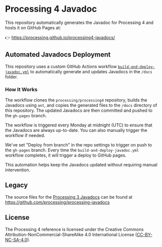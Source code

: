 # Processing 4 Javadoc
This repository automatically generates the Javadoc for Processing 4 and hosts it on GitHub Pages at:

👉 https://processing.github.io/processing4-javadocs/

## Automated Javadocs Deployment

This repository uses a custom GitHub Actions workflow [`build-and-deploy-javadoc.yml`](https://github.com/processing/processing4-javadocs/blob/gh-pages/.github/workflows/build-and-deploy-javadoc.yml) to automatically generate and updates Javadocs in the `/docs` folder.

### How It Works

The workflow clones the `processing/processing4` repository, builds the Javadocs using `ant`, and copies the generated files to the `/docs` directory of this repository. The updated Javadocs are then committed and pushed to the `gh-pages` branch.

The workflow is triggered every Monday at midnight (UTC) to ensure that the Javadocs are always up-to-date. You can also manually trigger the workflow if needed.

We've set "Deploy from branch" in the repo settings to trigger on push to the `gh-pages` branch. Every time the `build-and-deploy-javadoc.yml` workflow completes, it will trigger a deploy to GitHub pages.

This automation helps keep the Javadocs updated without requiring manual intervention.

## Legacy

The source files for the [Processing 3 Javadocs](https://processing.github.io/processing-javadocs/core/) can be found at https://github.com/processing/processing-javadocs

## License
The Processing 4 reference is licensed under the Creative Commons Attribution-NonCommercial-ShareAlike 4.0 International License ([CC-BY-NC-SA-4.0](https://creativecommons.org/licenses/by-nc-sa/4.0/)).
